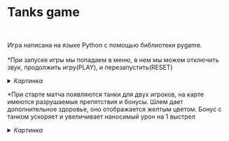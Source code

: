 <H1>Tanks game</H1>
<br>

Игра написана на языке Python с помощью библиотеки pygame.
<br>
<br>
*При запуске игры мы попадаем в меню, в нем мы можем отключить звук, продолжить игру(PLAY), и перезапустить(RESET)
<details>
<summary><i> Картинка </i></summary>

  ![image](https://github.com/7KaZaX7/Tanks/assets/65233658/cb7c0f04-7a01-4e9b-98ab-191089b704c1)

</details>

*При старте матча появляются танки для двух игроков, на карте имеются разрушаемые препятствия и бонусы. Шлем дает дополнительное здоровье, оно отображается желтым цветом. 
Бонус с танком ускоряет и увеличивает наносимый урон на 1 выстрел
<details>
<summary><i> Картинка </i></summary>
  
![image](https://github.com/7KaZaX7/Tanks/assets/65233658/f0491afd-550d-41de-ae6d-d57fdccc9076)

</details>
